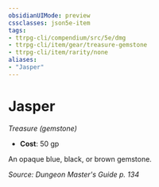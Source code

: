 ```yaml
---
obsidianUIMode: preview
cssclasses: json5e-item
tags:
- ttrpg-cli/compendium/src/5e/dmg
- ttrpg-cli/item/gear/treasure-gemstone
- ttrpg-cli/item/rarity/none
aliases: 
- "Jasper"
---
```

# Jasper
*Treasure (gemstone)*  


- **Cost**: 50 gp

An opaque blue, black, or brown gemstone.

*Source: Dungeon Master's Guide p. 134*
